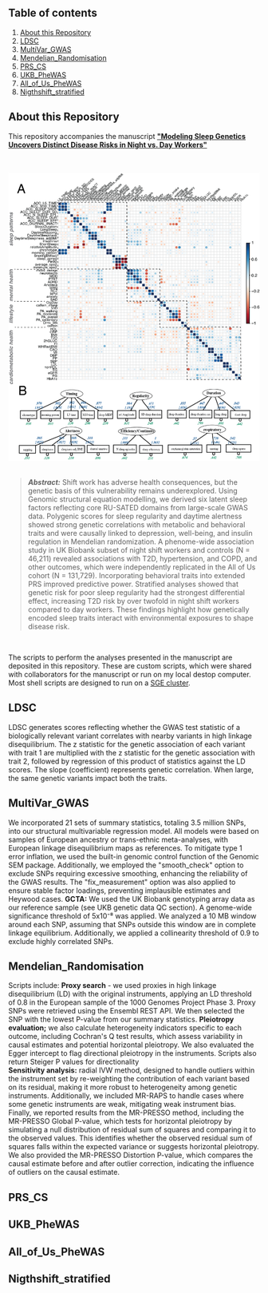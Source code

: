 ## Table of contents
1. [About this Repository](#About-this-Repository)
2. [LDSC](#LDSC)
3. [MultiVar_GWAS](#MultiVar_GWAS)
4. [Mendelian_Randomisation](#Mendelian_Randomisation)
5. [PRS_CS](#PRS_CS)
4. [UKB_PheWAS](#UKB_PheWAS)
5. [All_of_Us_PheWAS](#All_of_Us_PheWAS)
6. [Nigthshift_stratified](#Nigthshift_stratified)

## About this Repository
This repository accompanies the manuscript [__"Modeling Sleep Genetics Uncovers Distinct Disease Risks in Night vs. Day Workers"__](https://www.nature.) 
<br/><br/> <br/>

<p align="center">
<img src="/img/figure_1.png" alt="Overview Figure" width="600"/>
<br/><br/>



> **_Abstract:_**  Shift work has adverse health consequences, but the genetic basis of this vulnerability remains underexplored. Using Genomic structural equation modelling, we derived six latent sleep factors reflecting core RU-SATED domains from large-scale GWAS data. Polygenic scores for sleep regularity and daytime alertness showed strong genetic correlations with metabolic and behavioral traits and were causally linked to depression, well-being, and insulin regulation in Mendelian randomization. A phenome-wide association study in UK Biobank subset of night shift workers and controls (N = 46,211) revealed associations with T2D, hypertension, and COPD, and other outcomes, which were independently replicated in the All of Us cohort (N = 131,729). Incorporating behavioral traits into extended PRS improved predictive power. Stratified analyses showed that genetic risk for poor sleep regularity had the strongest differential effect, increasing T2D risk by over twofold in night shift workers compared to day workers. These findings highlight how genetically encoded sleep traits interact with environmental exposures to shape disease risk. 
<p>
<br/>


The scripts to perform the analyses presented in the manuscript are deposited in this repository. These are custom scripts, which were shared with collaborators for the manuscript or run on my local destop computer. Most shell scripts are designed to run on a [SGE cluster](http://gridscheduler.sourceforge.net/htmlman/manuals.html).  

## LDSC
LDSC generates scores reflecting whether the GWAS test statistic of a biologically relevant variant correlates with nearby variants in high linkage disequilibrium. The z statistic for the genetic association of each variant with trait 1 are multiplied with the z statistic for the genetic association with trait 2, followed by regression of this product of statistics against the LD scores. The slope (coefficient) represents genetic correlation. When large, the same genetic variants impact both the traits.

## MultiVar_GWAS  
We incorporated 21 sets of summary statistics, totaling 3.5 million SNPs, into our structural multivariable regression model. All models were based on samples of European ancestry or trans-ethnic meta-analyses, with European linkage disequilibrium maps as references.
To mitigate type 1 error inflation, we used the built-in genomic control function of the Genomic SEM package. Additionally, we employed the "smooth_check" option to exclude SNPs requiring excessive smoothing, enhancing the reliability of the GWAS results. The "fix_measurement" option was also applied to ensure stable factor loadings, preventing implausible estimates and Heywood cases.
__GCTA:__ We used the UK Biobank genotyping array data as our reference sample (see UKB genetic data QC section). A genome-wide significance threshold of 5x10⁻⁸ was applied. We analyzed a 10 MB window around each SNP, assuming that SNPs outside this window are in complete linkage equilibrium. Additionally, we applied a collinearity threshold of 0.9 to exclude highly correlated SNPs.


## Mendelian_Randomisation
Scripts include: 
__Proxy search__ - we used proxies in high linkage disequilibrium (LD) with the original instruments, applying an LD threshold of 0.8 in the European sample of the 1000 Genomes Project Phase 3. Proxy SNPs were retrieved using the Ensembl REST API. We then selected the SNP with the lowest P-value from our summary statistics.
__Pleiotropy evaluation;__ we also calculate heterogeneity indicators specific to each outcome, including Cochran's Q test results, which assess variability in causal estimates and potential horizontal pleiotropy. We also evaluated the Egger intercept to flag directional pleiotropy in the instruments. Scripts also return Steiger P values for directionality  
__Sensitivity analysis:__ radial IVW method, designed to handle outliers within the instrument set by re-weighting the contribution of each variant based on its residual, making it more robust to heterogeneity among genetic instruments. Additionally, we included MR-RAPS to handle cases where some genetic instruments are weak, mitigating weak instrument bias.
Finally, we reported results from the MR-PRESSO method, including the MR-PRESSO Global P-value, which tests for horizontal pleiotropy by simulating a null distribution of residual sum of squares and comparing it to the observed values. This identifies whether the observed residual sum of squares falls within the expected variance or suggests horizontal pleiotropy. We also provided the MR-PRESSO Distortion P-value, which compares the causal estimate before and after outlier correction, indicating the influence of outliers on the causal estimate.


## PRS_CS

## UKB_PheWAS


## All_of_Us_PheWAS


## Nigthshift_stratified

